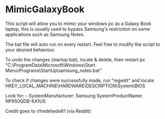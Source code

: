 # MimicGalaxyBook
This script will allow you to mimic your windows pc as a Galaxy Book laptop, this is usually used to bypass Samsung's restriction on some applications such as Samsung Notes.

The bat file will auto run on every restart.
Feel free to modify the script to your desired behaviour.

To undo the changes (startup bat), locate & delete, then restart pc
"C:\ProgramData\Microsoft\Windows\Start Menu\Programs\StartUp\samsung_notes.bat"

To check if changes were successfully made, run "regedit" and locate
HKEY_LOCAL_MACHINE\HARDWARE\DESCRIPTION\System\BIOS

Look for: -
SystemManufacturer: Samsung
SystemProductName: NP950QDB-KA1US

Credit goes to r/hedehede81 (via Reddit)
